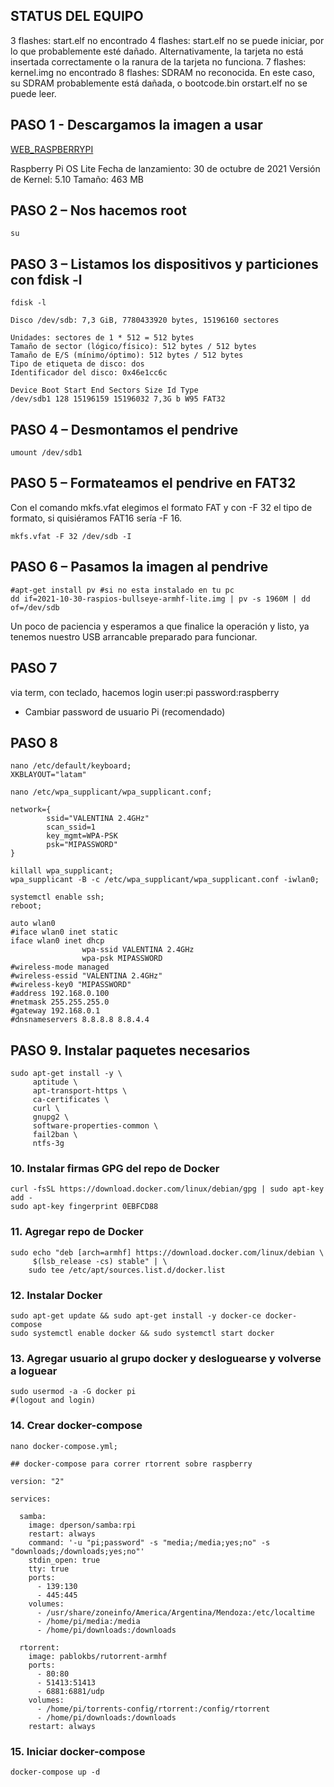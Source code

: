 ## STATUS DEL EQUIPO 
3 flashes: start.elf no encontrado
4 flashes: start.elf no se puede iniciar, por lo que probablemente esté dañado. Alternativamente, la tarjeta no está insertada correctamente o la ranura de la tarjeta no funciona.
7 flashes: kernel.img no encontrado
8 flashes: SDRAM no reconocida. En este caso, su SDRAM probablemente está dañada, o bootcode.bin orstart.elf no se puede leer.

## PASO 1 - Descargamos la imagen a usar

[WEB_RASPBERRYPI](https://www.raspberrypi.com/software/operating-systems/#raspberry-pi-os-32-bit)

Raspberry Pi OS Lite
Fecha de lanzamiento: 30 de octubre de 2021
Versión de Kernel: 5.10
Tamaño: 463 MB

## PASO 2 – Nos hacemos root
```
su
```
## PASO 3 – Listamos los dispositivos y particiones con fdisk -l
```
fdisk -l
```
```
Disco /dev/sdb: 7,3 GiB, 7780433920 bytes, 15196160 sectores

Unidades: sectores de 1 * 512 = 512 bytes
Tamaño de sector (lógico/físico): 512 bytes / 512 bytes
Tamaño de E/S (mínimo/óptimo): 512 bytes / 512 bytes
Tipo de etiqueta de disco: dos
Identificador del disco: 0x46e1cc6c

Device Boot Start End Sectors Size Id Type
/dev/sdb1 128 15196159 15196032 7,3G b W95 FAT32
```
## PASO 4 – Desmontamos el pendrive
```
umount /dev/sdb1
```
## PASO 5 – Formateamos el pendrive en FAT32
Con el comando mkfs.vfat elegimos el formato FAT y con -F 32 el tipo de formato, si quisiéramos FAT16 sería -F 16.
```
mkfs.vfat -F 32 /dev/sdb -I
```
## PASO 6 – Pasamos la imagen al pendrive
```
#apt-get install pv #si no esta instalado en tu pc
dd if=2021-10-30-raspios-bullseye-armhf-lite.img | pv -s 1960M | dd of=/dev/sdb
```
Un poco de paciencia y esperamos a que finalice la operación y listo, ya tenemos nuestro USB arrancable preparado para funcionar.

## PASO 7
via term, con teclado, hacemos login
user:pi
password:raspberry
   * Cambiar password de usuario Pi (recomendado)
## PASO 8
```
nano /etc/default/keyboard;
XKBLAYOUT="latam"
```

```
nano /etc/wpa_supplicant/wpa_supplicant.conf;
```
```
network={
        ssid="VALENTINA 2.4GHz"
        scan_ssid=1
        key_mgmt=WPA-PSK
        psk="MIPASSWORD"
}
```
```
killall wpa_supplicant;
wpa_supplicant -B -c /etc/wpa_supplicant/wpa_supplicant.conf -iwlan0;
```
```
systemctl enable ssh;
reboot;
```
```
auto wlan0
#iface wlan0 inet static
iface wlan0 inet dhcp
                wpa-ssid VALENTINA 2.4GHz
                wpa-psk MIPASSWORD
#wireless-mode managed
#wireless-essid "VALENTINA 2.4GHz"
#wireless-key0 "MIPASSWORD"
#address 192.168.0.100
#netmask 255.255.255.0
#gateway 192.168.0.1
#dnsnameservers 8.8.8.8 8.8.4.4
```
## PASO 9. Instalar paquetes necesarios

```
sudo apt-get install -y \
     aptitude \
     apt-transport-https \
     ca-certificates \
     curl \
     gnupg2 \
     software-properties-common \
     fail2ban \
     ntfs-3g
```


### 10. Instalar firmas GPG del repo de Docker

```
curl -fsSL https://download.docker.com/linux/debian/gpg | sudo apt-key add -
sudo apt-key fingerprint 0EBFCD88
```

### 11. Agregar repo de Docker

```
sudo echo "deb [arch=armhf] https://download.docker.com/linux/debian \
     $(lsb_release -cs) stable" | \
    sudo tee /etc/apt/sources.list.d/docker.list
```

### 12. Instalar Docker

```
sudo apt-get update && sudo apt-get install -y docker-ce docker-compose
sudo systemctl enable docker && sudo systemctl start docker

```

### 13. Agregar usuario al grupo docker y desloguearse y volverse a loguear

```
sudo usermod -a -G docker pi
#(logout and login)
```

### 14. Crear docker-compose
```
nano docker-compose.yml;
```
```
## docker-compose para correr rtorrent sobre raspberry

version: "2"

services:

  samba:
    image: dperson/samba:rpi
    restart: always
    command: '-u "pi;password" -s "media;/media;yes;no" -s "downloads;/downloads;yes;no"'
    stdin_open: true
    tty: true
    ports:
      - 139:130
      - 445:445
    volumes:
      - /usr/share/zoneinfo/America/Argentina/Mendoza:/etc/localtime
      - /home/pi/media:/media
      - /home/pi/downloads:/downloads

  rtorrent:
    image: pablokbs/rutorrent-armhf
    ports:
      - 80:80
      - 51413:51413
      - 6881:6881/udp
    volumes:
      - /home/pi/torrents-config/rtorrent:/config/rtorrent
      - /home/pi/downloads:/downloads
    restart: always
```


### 15. Iniciar docker-compose
```
docker-compose up -d
```

